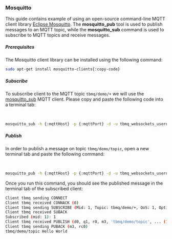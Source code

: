 ### Mosquitto

This guide contains example of using an open-source command-line MQTT client library [Eclipse Mosquitto](https://mosquitto.org/).
The **mosquitto_pub** tool is used to publish messages to an MQTT topic, while the **mosquitto_sub** command is used to subscribe to 
MQTT topics and receive messages.

##### Prerequisites

The Mosquitto client library can be installed using the following command:

```bash
sudo apt-get install mosquitto-clients{:copy-code}
```

##### Subscribe
To subscribe client to the MQTT topic `tbmq/demo/+` we will use the <a href='https://mosquitto.org/man/mosquitto_sub-1.html' target="_blank">mosquitto_sub</a> MQTT client.
Please copy and paste the following code into a terminal tab:

<br>

```bash
mosquitto_sub -h {:mqttHost} -p {:mqttPort} -d -u tbmq_websockets_username -t tbmq/demo/+ -q 1 -c -i tbmq -v -V mqttv5{:copy-code}
```

##### Publish

In order to publish a message on topic `tbmq/demo/topic`, open a new terminal tab and paste the following command:

<br>

```bash
mosquitto_pub -h {:mqttHost} -p {:mqttPort} -d -u tbmq_websockets_username -t tbmq/demo/topic -m 'Hello World' -q 1 -V mqttv5{:copy-code}
```

Once you run this command, you should see the published message in the terminal tab of the subscribed client:

```bash
Client tbmq sending CONNECT
Client tbmq received CONNACK (0)
Client tbmq sending SUBSCRIBE (Mid: 1, Topic: tbmq/demo/+, QoS: 1, Options: 0x00)
Client tbmq received SUBACK
Subscribed (mid: 1): 1
Client tbmq received PUBLISH (d0, q1, r0, m3, 'tbmq/demo/topic', ... (11 bytes))
Client tbmq sending PUBACK (m3, rc0)
tbmq/demo/topic Hello World
```

